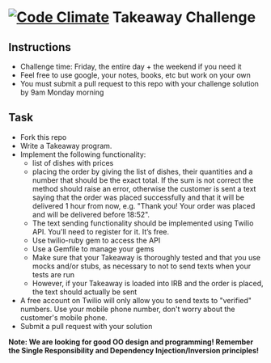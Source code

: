 [![Code Climate](https://codeclimate.com/github/katebeavis/takeaway-challenge/badges/gpa.svg)](https://codeclimate.com/github/katebeavis/takeaway-challenge)
Takeaway Challenge
==================

Instructions
-------
* Challenge time: Friday, the entire day + the weekend if you need it
* Feel free to use google, your notes, books, etc but work on your own
* You must submit a pull request to this repo with your challenge solution by 9am Monday morning

Task
-----

* Fork this repo
* Write a Takeaway program. 
* Implement the following functionality:
  * list of dishes with prices
  * placing the order by giving the list of dishes, their quantities and a number that should be the exact total. If the sum is not correct the method should raise an error, otherwise the customer is sent a text saying that the order was placed successfully and that it will be delivered 1 hour from now, e.g. "Thank you! Your order was placed and will be delivered before 18:52".
  * The text sending functionality should be implemented using Twilio API. You'll need to register for it. It’s free.
  * Use twilio-ruby gem to access the API
  * Use a Gemfile to manage your gems
  * Make sure that your Takeaway is thoroughly tested and that you use mocks and/or stubs, as necessary to not to send texts when your tests are run
  * However, if your Takeaway is loaded into IRB and the order is placed, the text should actually be sent
* A free account on Twilio will only allow you to send texts to "verified" numbers. Use your mobile phone number, don't worry about the customer's mobile phone.
* Submit a pull request with your solution


**Note: We are looking for good OO design and programming! Remember the Single Responsibility and Dependency Injection/Inversion principles!**
